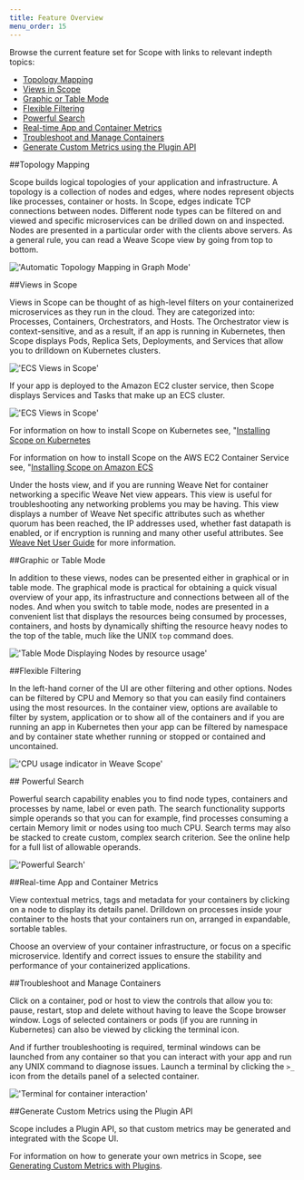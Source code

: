```yaml
---
title: Feature Overview
menu_order: 15
---
```


Browse the current feature set for Scope with links to relevant indepth topics:

 * [Topology Mapping](#topology-mapping)
 * [Views in Scope](#views)
 * [Graphic or Table Mode](#mode)
 * [Flexible Filtering](#flexible-filtering)
 * [Powerful Search](#powerful-search)
 * [Real-time App and Container Metrics](#real-time-app-and-container-metrics)
 * [Troubleshoot and Manage Containers](#interact-with-and-manage-containers)
 * [Generate Custom Metrics using the Plugin API](#custom-plugins)
 

##<a name="topology-mapping"></a>Topology Mapping

Scope builds logical topologies of your application and infrastructure.  A topology is a collection of nodes and edges, where nodes represent objects like processes, container or hosts.  In Scope, edges indicate TCP connections between nodes.  Different node types can be filtered on and viewed and specific microservices can be drilled down on and inspected. Nodes are presented in a particular order with the clients above servers. As a general rule, you can read a Weave Scope view by going from top to bottom.

!['Automatic Topology Mapping in Graph Mode'](images/topology-map.png)

##<a name="views"></a>Views in Scope

Views in Scope can be thought of as high-level filters on your containerized microservices as they run in the cloud. They are categorized into: Processes, Containers, Orchestrators, and Hosts. The Orchestrator view is context-sensitive, and as a result, if an app is running in Kubernetes, then Scope displays Pods, Replica Sets, Deployments, and Services that allow you to drilldown on Kubernetes clusters. 

!['ECS Views in Scope'](images/kubernetes-view.png)

If your app is deployed to the Amazon EC2 cluster service, then Scope displays Services and Tasks that make up an ECS cluster.

!['ECS Views in Scope'](images/ECS-view-tasks.png)

For information on how to install Scope on Kubernetes see, "[Installing Scope on Kubernetes](installing.md#k8s)

For information on how to install Scope on the AWS EC2 Container Service see, "[Installing Scope on Amazon ECS](installing.md#ecs)

Under the hosts view, and if you are running Weave Net for container networking a specific Weave Net view appears. This view is useful for troubleshooting any networking problems you may be having. This view displays a number of Weave Net specific attributes such as whether quorum has been reached, the IP addresses used, whether fast datapath is enabled, or if encryption is running and many other useful attributes. See [Weave Net User Guide](https://www.weave.works/docs/net/latest/features/) for more information. 

##<a name="mode"></a>Graphic or Table Mode

In addition to these views, nodes can be presented either in graphical or in table mode. The graphical mode is practical for obtaining a quick visual overview of your app, its infrastructure and connections between all of the nodes. And when you switch to table mode, nodes are presented in a convenient list that displays the resources being consumed by processes, containers, and hosts by dynamically shifting the resource heavy nodes to the top of the table, much like the UNIX `top` command does. 

!['Table Mode Displaying Nodes by resource usage'](images/table-mode.png)

##<a name="flexible-filtering"></a>Flexible Filtering

In the left-hand corner of the UI are other filtering and other options. Nodes can be filtered by CPU and Memory so that you can easily find containers using the most resources. In the container view, options are available to filter by system, application or to show all of the containers and if you are running an app in Kubernetes then your app can be filtered by namespace and by container state whether running or stopped or contained and uncontained. 

!['CPU usage indicator in Weave Scope'](images/hosts-cpu.png)

##<a name="powerful-search"></a> Powerful Search

Powerful search capability enables you to find node types, containers and processes by name, label or even path.  The search functionality supports simple operands so that you can for example, find processes consuming a certain Memory limit or nodes using too much CPU. Search terms may also be stacked to create custom, complex search criterion. See the online help for a full list of allowable operands.

!['Powerful Search'](images/search.png)

##<a name="real-time-app-and-container-metrics"></a>Real-time App and Container Metrics

View contextual metrics, tags and metadata for your containers by clicking on a node to display its details panel. Drilldown on processes inside your container to the hosts that your containers run on, arranged in expandable, sortable tables.

Choose an overview of your container infrastructure, or focus on a specific microservice. Identify and correct issues to ensure the stability and performance of your containerized applications.

##<a name="interact-with-and-manage-containers"></a>Troubleshoot and Manage Containers

Click on a container, pod or host to view the controls that allow you to: pause, restart, stop and delete without having to leave the Scope browser window. Logs of selected containers or pods (if you are running in Kubernetes) can also be viewed by clicking the terminal icon.

And if further troubleshooting is required, terminal windows can be launched from any container so that you can interact with your app and run any UNIX command to diagnose issues.  Launch a terminal by clicking the `>_` icon from the details panel of a selected container. 

!['Terminal for container interaction'](images/terminal-view.png)

##<a name="custom-plugins"></a>Generate Custom Metrics using the Plugin API

Scope includes a Plugin API, so that custom metrics may be generated and integrated with the Scope UI.

For information on how to generate your own metrics in Scope, see [Generating Custom Metrics with Plugins](/site/plugins.md).
